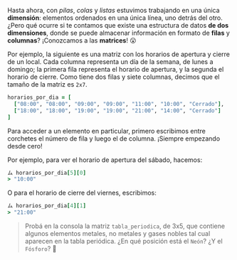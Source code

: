 Hasta ahora, con *pilas*, *colas* y *listas* estuvimos trabajando en una única **dimensión**: elementos ordenados en una única línea, uno detrás del otro. ¿Pero qué ocurre si te contamos que existe una estructura de datos **de dos dimensiones**, donde se puede almacenar información en formato de **filas** y **columnas**? ¡Conozcamos a las **matrices**! :open_mouth:

Por ejemplo, la siguiente es una matriz con los horarios de apertura y cierre de un local. Cada columna representa un día de la semana, de lunes a domingo; la primera fila representa el horario de apertura, y la segunda el horario de cierre. Como tiene dos filas y siete columnas, decimos que el tamaño de la matriz es `2x7`.

```ruby
horarios_por_dia = [
  ["08:00", "08:00", "09:00", "09:00", "11:00", "10:00", "Cerrado"],
  ["18:00", "18:00", "19:00", "19:00", "21:00", "14:00", "Cerrado"]
]
```

Para acceder a un elemento en particular, primero escribimos entre corchetes el número de fila y luego el de columna. ¡Siempre empezando desde cero!

Por ejemplo, para ver el horario de apertura del sábado, hacemos:

```ruby
ム horarios_por_dia[5][0]
> "10:00"
```

O para el horario de cierre del viernes, escribimos:

```ruby
ム horarios_por_dia[4][1]
> "21:00"
```

> Probá en la consola la matriz `tabla_periodica`, de 3x5, que contiene algunos elementos metales, no metales y gases nobles tal cual aparecen en la tabla periódica. ¿En qué posición está el `Neón`? ¿Y el `Fósforo`? :microscope: